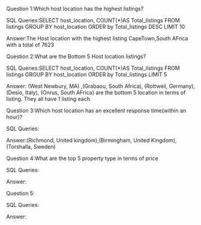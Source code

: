 Question 1:Which host location has the highest listings?

SQL Queries:SELECT host_location, COUNT(*)AS Total_listings
FROM listings
GROUP BY host_location
ORDER by Total_listings DESC
LIMIT 10

Answer:The Host location with the highest listing CapeTown,South AFrica with a total of 7623

Question 2:What are the Bottom 5 Host location listings?

SQL Queries:SELECT host_location, COUNT(*)AS Total_listings
FROM listings
GROUP BY host_location
ORDER by Total_listings 
LIMIT 5

Answer: (West Newbury, MA) ,(Grabaou, South Africa), (Rottweil, Germany), (Desio, Italy), (Onrus, South AFrica) are the bottom 5 location in terms of listing. They all have 1 listing each

Question 3:Which host location has an excellent response time(within an hour)?

SQL Queries:

Answer:(Richmond, United kingdom),(Birmingham, United Kingdom), (Torshalla, Sweden)

Question 4:What are the top 5 property type in terms of price

SQL Queries:

Answer:

Question 5:

SQL Queries:

Answer:
